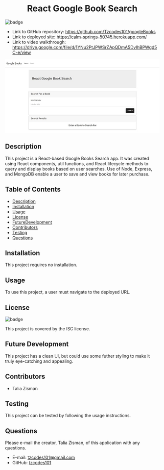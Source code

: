 <h1 align=center>React Google Book Search</h1>

![badge](https://img.shields.io/badge/license-ISC-brightgreen)

- Link to GitHub repository: https://github.com/Tzcodes101/googleBooks
- Link to deployed site: https://calm-springs-50745.herokuapp.com/
- Link to video walkthrough: https://drive.google.com/file/d/1YNu2PtJPWSrZApQDmA5DvIhBPWgd5C-e/view

![Image of application](client/public/reactGoogleBookresize.jpg)

## Description
This project is a React-based Google Books Search app. It was created using React components, util functions, and React lifecycle methods to query and display books based on user searches. Use of Node, Express, and MongoDB enable a user to save and view books for later purchase. 


## Table of Contents
- [Description](#Description)
- [Installation](#Installation)
- [Usage](#Usage)
- [License](#License)
- [FutureDevelopment](#FutureDevelopment)
- [Contributors](#Contributors)
- [Testing](#Testing)
- [Questions](#Questions)

## Installation
This project requires no installation.

## Usage
To use this project, a user must navigate to the deployed URL. 

## License
![badge](https://img.shields.io/badge/license-ISC-brightgreen)

This project is covered by the ISC license.

## Future Development
This project has a clean UI, but could use some futher styling to make it truly eye-catching and appealing. 

## Contributors
- Talia Zisman

## Testing
This project can be tested by following the usage instructions.

## Questions
Please e-mail the creator, Talia Zisman, of this application with any questions.
- E-mail: tzcodes101@gmail.com
- GitHub: [tzcodes101](http://github.com/tzcodes101)
